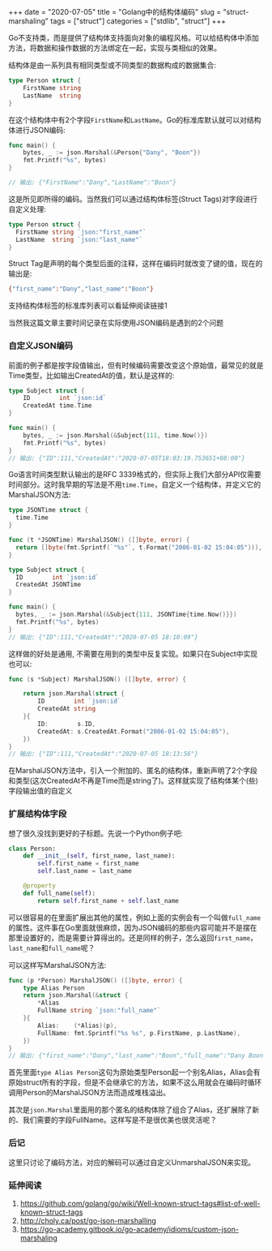 +++
date = "2020-07-05"
title = "Golang中的结构体编码"
slug = "struct-marshaling"
tags = ["struct"]
categories = ["stdlib", "struct"]
+++

Go不支持类，而是提供了结构体支持面向对象的编程风格。可以给结构体中添加方法，将数据和操作数据的方法绑定在一起，实现与类相似的效果。

结构体是由一系列具有相同类型或不同类型的数据构成的数据集合:

```go
type Person struct {
    FirstName string
    LastName  string
}
```

在这个结构体中有2个字段`FirstName`和`LastName`。Go的标准库默认就可以对结构体进行JSON编码:

```go
func main() {
    bytes, _ := json.Marshal(&Person{"Dany", "Boon"})
    fmt.Printf("%s", bytes)
}

// 输出: {"FirstName":"Dany","LastName":"Boon"}
```

这是所见即所得的编码。当然我们可以通过结构体标签(Struct Tags)对字段进行自定义处理:

```go
type Person struct {
  FirstName string `json:"first_name"`
  LastName  string `json:"last_name"`
}
```

Struct Tag是声明的每个类型后面的注释，这样在编码时就改变了键的值，现在的输出是:

```bash
{"first_name":"Dany","last_name":"Boon"}
```

支持结构体标签的标准库列表可以看延伸阅读链接1

当然我这篇文章主要时间记录在实际使用JSON编码是遇到的2个问题

### 自定义JSON编码

前面的例子都是按字段值输出，但有时候编码需要改变这个原始值，最常见的就是Time类型，比如输出CreatedAt的值，默认是这样的:

```go
type Subject struct {
    ID        int `json:id`
    CreatedAt time.Time
}

func main() {
    bytes, _ := json.Marshal(&Subject{111, time.Now()})
    fmt.Printf("%s", bytes)
}
// 输出: {"ID":111,"CreatedAt":"2020-07-05T18:03:19.753651+08:00"}
```

Go语言时间类型默认输出的是RFC 3339格式的，但实际上我们大部分API仅需要时间部分。这时我早期的写法是不用`time.Time`，自定义一个结构体，并定义它的MarshalJSON方法:

```go
type JSONTime struct {
  time.Time
}

func (t *JSONTime) MarshalJSON() ([]byte, error) {
  return []byte(fmt.Sprintf(`"%s"`, t.Format("2006-01-02 15:04:05"))), nil
}

type Subject struct {
  ID        int `json:id`
  CreatedAt JSONTime
}

func main() {
  bytes, _ := json.Marshal(&Subject{111, JSONTime{time.Now()}})
  fmt.Printf("%s", bytes)
}
// 输出: {"ID":111,"CreatedAt":"2020-07-05 18:10:09"}
```

这样做的好处是通用, 不需要在用到的类型中反复实现。如果只在Subject中实现也可以:

```go
func (s *Subject) MarshalJSON() ([]byte, error) {

    return json.Marshal(struct {
        ID        int `json:id`
        CreatedAt string
    }{
        ID:        s.ID,
        CreatedAt: s.CreatedAt.Format("2006-01-02 15:04:05"),
    })
}
// 输出: {"ID":111,"CreatedAt":"2020-07-05 18:13:56"}
```

在MarshalJSON方法中，引入一个附加的、匿名的结构体，重新声明了2个字段和类型(这次CreatedAt不再是Time而是string了)。这样就实现了结构体某个(些)字段输出值的自定义

### 扩展结构体字段

想了很久没找到更好的子标题。先说一个Python例子吧:

```python
class Person:
    def __init__(self, first_name, last_name):
        self.first_name = first_name
        self.last_name = last_name

    @property
    def full_name(self):
        return self.first_name + self.last_name
```

可以很容易的在里面扩展出其他的属性，例如上面的实例会有一个叫做`full_name`的属性。这件事在Go里面就很麻烦，因为JSON编码的那些内容可能并不是摆在那里设置好的，而是需要计算得出的。还是同样的例子，怎么返回`first_name`，`last_name`和`full_name`呢？

可以这样写MarshalJSON方法:

```go
func (p *Person) MarshalJSON() ([]byte, error) {
    type Alias Person
    return json.Marshal(&struct {
        *Alias
        FullName string `json:"full_name"`
    }{
        Alias:    (*Alias)(p),
        FullName: fmt.Sprintf("%s %s", p.FirstName, p.LastName),
    })
}
// 输出: {"first_name":"Dany","last_name":"Boon","full_name":"Dany Boon"}
```

首先里面`type Alias Person`这句为原始类型Person起一个别名Alias，Alias会有原始struct所有的字段，但是不会继承它的方法，如果不这么用就会在编码时循环调用Person的MarshalJSON方法而造成堆栈溢出。

其次是`json.Marshal`里面用的那个匿名的结构体除了组合了Alias，还扩展除了新的、我们需要的字段FullName。这样写是不是很优美也很灵活呢？

### 后记

这里只讨论了编码方法，对应的解码可以通过自定义UnmarshalJSON来实现。

### 延伸阅读

1. https://github.com/golang/go/wiki/Well-known-struct-tags#list-of-well-known-struct-tags
2. http://choly.ca/post/go-json-marshalling
3. https://go-academy.gitbook.io/go-academy/idioms/custom-json-marshaling
